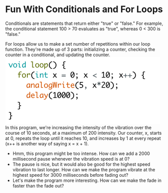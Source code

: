 # Fun With Conditionals and For Loops
Conditionals are statements that return either "true" or "false." For example, the conditional statement 100 > 70 evaluates as "true", whereas 0 < 300 is "false."

For loops allow us to make a set number of repetitions within our loop function. They're made up of 3 parts: initializing a counter, checking the counter in a conditional, and updating the counter.
<br> <img src="for_loop.png"><br>
In this program, we're increasing the intensity of the vibration over the course of 10 seconds, at a maximum of 200 intensity. Our counter, x, starts at 0, repeats the loop until it reaches 10, and increases by 1 at every repeat (x++ is another way of saying x = x + 1).

* Hmm, this program might be too intense. How can we add a 2000 millisecond pause whenever the vibration speed is at 0?
* The pause is nice, but it would also be good for the highest speed vibration to last longer. How can we make the program vibrate at the highest speed for 3000 milliseconds before fading out?
* Let's make the program more interesting. How can we make the fade in faster than the fade out?

